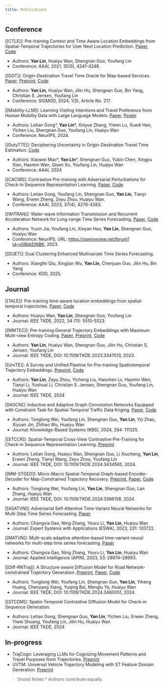 ```yaml
---
title: Publications
---
```

## Conference

[[CTLE]]: Pre-training Context and Time Aware Location Embeddings from Spatial-Temporal Trajectories for User Next Location Prediction. [Paper](https://ojs.aaai.org/index.php/AAAI/article/view/16548), [Code](https://github.com/Logan-Lin/CTLE)
- Authors: **Yan Lin**, Huaiyu Wan, Shengnan Guo, Youfang Lin
- Conference: AAAI, 2021, 35(5), 4241-4248.

[[DOT]]: Origin-Destination Travel Time Oracle for Map-based Services. [Paper](https://dl.acm.org/doi/10.1145/3617337), [Preprint](https://arxiv.org/abs/2307.03048), [Code](https://github.com/Logan-Lin/DOT)
- Authors: **Yan Lin**, Huaiyu Wan, Jilin Hu, Shengnan Guo, Bin Yang, Christian S. Jensen, Youfang Lin
- Conference: SIGMOD, 2024, 1(3), Article No. 217.

[[Mobility-LLM]]: Learning Visiting Intentions and Travel Preference from Human Mobility Data with Large Language Models. [Paper](https://openreview.net/forum?id=0feJEykDRx), [Poster](https://neurips.cc/virtual/2024/poster/96914)
- Authors: Letian Gong\*, **Yan Lin**\*, Xinyue Zhang, Yiwen Lu, Xuedi Han, Yichen Liu, Shengnan Guo, Youfang Lin, Huaiyu Wan
- Conference: NeurIPS, 2024.

[[DutyTTE]]: Deciphering Uncertainty in Origin-Destination Travel Time Estimation. [Code](https://anonymous.4open.science/r/DutyTTE-31D3/README.md)
- Authors: Xiaowei Mao\*, **Yan Lin**\*, Shengnan Guo, Yubin Chen, Xingyu Xian, Haomin Wen, Qisen Xu, Youfang Lin, Huaiyu Wan
- Conference: AAAI, 2024

[[CACSR]]: Contrastive Pre-training with Adversarial Perturbations for Check-In Sequence Representation Learning. [Paper](https://ojs.aaai.org/index.php/AAAI/article/view/25546), [Code](https://github.com/LetianGong/CACSR)
- Authors: Letian Gong, Youfang Lin, Shengnan Guo, **Yan Lin**, Tianyi Wang, Erwen Zheng, Zeyu Zhou, Huaiyu Wan.
- Conference: AAAI, 2023, 37(4), 4276-4283.

[[WITRAN]]: Water-wave Information Transmission and Recurrent Acceleration Network for Long-range Time Series Forecasting. [Paper](https://openreview.net/forum?id=y08bkEtNBK), [Code](https://github.com/Water2sea/WITRAN)
- Authors: Yuxin Jia, Youfang Lin, Xinyan Hao, **Yan Lin**, Shengnan Guo, Huaiyu Wan
- Conference: NeurIPS, URL: https://openreview.net/forum?id=y08bkEtNBK, 2023.

[[DUET]]: Dual Clustering Enhanced Multivariate Time Series Forecasting.
- Authors: Xiangfei Qiu, Xingjian Wu, **Yan Lin**, Chenjuan Guo, Jilin Hu, Bin Yang
- Conference: KDD, 2025.

## Journal

[[TALE]]: Pre-training time-aware location embeddings from spatial-temporal trajectories. [Paper](https://ieeexplore.ieee.org/abstract/document/9351627), [Code](https://github.com/Logan-Lin/TALE)
- Authors: Huaiyu Wan, **Yan Lin**, Shengnan Guo, Youfang Lin
- Journal: IEEE TKDE, 2022, 34 (11): 5510-5523.

[[MMTEC]]: Pre-training General Trajectory Embeddings with Maximum Multi-view Entropy Coding. [Paper](https://ieeexplore.ieee.org/abstract/document/10375102), [Preprint](https://arxiv.org/abs/2207.14539), [Code](https://github.com/Logan-Lin/MMTEC)
- Authors: **Yan Lin**, Huaiyu Wan, Shengnan Guo, Jilin Hu, Christian S. Jensen, Youfang Lin
- Journal: IEEE TKDE, DOI: 10.1109/TKDE.2023.3347513, 2023.

[[UniTE]]: A Survey and Unified Pipeline for Pre-training Spatiotemporal Trajectory Embeddings. [Preprint](https://arxiv.org/abs/2407.12550), [Code](https://github.com/Logan-Lin/UniTE)
- Authors: **Yan Lin**, Zeyu Zhou, Yicheng Liu, Haochen Lv, Haomin Wen, Tianyi Li, Yushuai Li, Christian S. Jensen, Shengnan Guo, Youfang Lin, Huaiyu Wan
- Journal: IEEE TKDE, 2024

[[IAGCN]]: Inductive and Adaptive Graph Convolution Networks Equipped with Constraint Task for Spatial-Temporal Traffic Data Kriging. [Paper](https://www.sciencedirect.com/science/article/pii/S0950705123010730), [Code](https://github.com/wtl52656/IAGCN)
- Authors: Tonglong Wei, Youfang Lin, Shengnan Guo, **Yan Lin**, Yiji Zhao, Xiyuan Jin, Zhihao Wu, Huaiyu Wan
- Journal: Knowledge-Based Systems (KBS), 2024, 284: 111325.

[[STCCR]]: Spatial-Temporal Cross-View Contrastive Pre-Training for Check-in Sequence Representation Learning. [Preprint](https://arxiv.org/abs/2407.15899)
- Authors: Letian Gong, Huaiyu Wan, Shengnan Guo, Li Xiucheng, **Yan Lin**, Erwen Zheng, Tianyi Wang, Zeyu Zhou, Youfang Lin
- Journal: IEEE TKDE, DOI: 10.1109/TKDE.2024.3434565, 2024.

[[MM-STGED]]: Micro-Macro Spatial-Temporal Graph-based Encoder-Decoder for Map-Constrained Trajectory Recovery. [Preprint](https://arxiv.org/abs/2404.19141), [Paper](https://www.computer.org/csdl/journal/tk/5555/01/10517676/1WCj0j0FljW), [Code](https://github.com/wtl52656/MM-STGED)
- Authors: Tonglong Wei, Youfang Lin, **Yan Lin**, Shengnan Guo, Lan Zhang, Huaiyu Wan
- Journal: IEEE TKDE, DOI: 10.1109/TKDE.2024.3396158, 2024.

[[ASATVN]]: Adversarial Self-Attentive Time-Variant Neural Networks for Multi-Step Time Series Forecasting. [Paper](https://www.sciencedirect.com/science/article/pii/S0957417423012241)
- Authors: Changxia Gao, Ning Zhang, Youru Li, **Yan Lin**, Huaiyu Wan
- Journal: Expert Systems with Applications (ESWA), 2023, 231: 120722.

[[MATVN]]: Multi-scale adaptive attention-based time-variant neural networks for multi-step time series forecasting. [Paper](https://link.springer.com/article/10.1007/s10489-023-05057-7)
- Authors: Changxia Gao, Ning Zhang, Youru Li, **Yan Lin**, Huaiyu Wan
- Journal: Applied Intelligence (APIN), 2023, 53: 28974–28993.

[[Diff-RNTraj]]: A Structure-aware Diffusion Model for Road Network-constrained Trajectory Generation. [Preprint](https://arxiv.org/abs/2402.07369), [Paper](https://www.computer.org/csdl/journal/tk/5555/01/10679607/20b3hlbjBOo), [Code](https://github.com/wtl52656/Diff-RNTraj)
- Authors: Tonglong Wei, Youfang Lin, Shengnan Guo, **Yan Lin**, Yiheng Huang, Chenyang Xiang, Yuqing Bai, Menglu Ya, Huaiyu Wan
- Journal: IEEE TKDE, DOI: 10.1109/TKDE.2024.3460051, 2024.

[[STCDM]]: Spatio-Temporal Contrastive Diffusion Model for Check-in Sequence Generation.
- Authors: Letian Gong, Shengnan Guo, **Yan Lin**, Yichen Liu, Erwen Zheng, Yiwei Shuang, Youfang Lin, Jilin Hu, Huaiyu Wan
- Journal: IEEE TKDE, 2024

## In-progress

- TrajCogn: Leveraging LLMs for Cognizing Movement Patterns and Travel Purposes from Trajectories. [Preprint](https://arxiv.org/abs/2405.12459)
- UVTM: Universal Vehicle Trajectory Modeling with ST Feature Domain Generation. [Preprint](https://arxiv.org/abs/2402.07232)

> [!note] Notes
> \* Authors contribute equally.